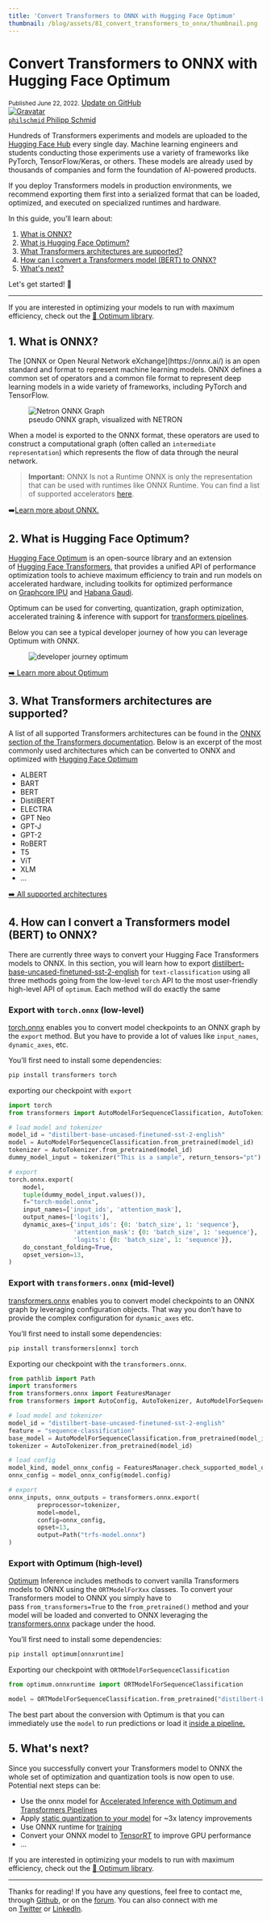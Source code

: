 ```yaml
---
title: 'Convert Transformers to ONNX with Hugging Face Optimum'
thumbnail: /blog/assets/81_convert_transformers_to_onnx/thumbnail.png
---
```

<h1>
   Convert Transformers to ONNX with Hugging Face Optimum
</h1>

<div class="blog-metadata">
    <small>Published June 22, 2022.</small>
    <a target="_blank" class="btn no-underline text-sm mb-5 font-sans" href="https://github.com/huggingface/blog/blob/main/convert-transformers-to-onnx.md">
        Update on GitHub
    </a>
</div>

<div class="author-card">
    <a href="/philschmid">
        <img class="avatar avatar-user" src="https://aeiljuispo.cloudimg.io/v7/https://s3.amazonaws.com/moonup/production/uploads/1613142338662-5ff5d596f244529b3ec0fb89.png?w=200&h=200&f=face" title="Gravatar">
        <div class="bfc">
            <code>philschmid</code>
            <span class="fullname">Philipp Schmid</span>
        </div>
    </a>
</div>

Hundreds of Transformers experiments and models are uploaded to the [Hugging Face Hub](https://huggingface.co/) every single day. Machine learning engineers and students conducting those experiments use a variety of frameworks like PyTorch, TensorFlow/Keras, or others. These models are already used by thousands of companies and form the foundation of AI-powered products.

If you deploy Transformers models in production environments, we recommend exporting them first into a serialized format that can be loaded, optimized, and executed on specialized runtimes and hardware.

In this guide, you'll learn about:
1. [What is ONNX?](#1-what-is-onnx)
2. [What is Hugging Face Optimum?](#2-what-is-hugging-face-optimum)
3. [What Transformers architectures are supported?](#3-what-transformers-architectures-are-supported)
4. [How can I convert a Transformers model (BERT) to ONNX?](#4-how-can-i-convert-a-transformers-model-bert-to-onnx)
5. [What's next?](#5-whats-next)

Let's get started! 🚀

---

If you are interested in optimizing your models to run with maximum efficiency, check out the [🤗 Optimum library](https://github.com/huggingface/optimum).
<html itemscope itemtype="https://schema.org/FAQPage">
  <div itemscope itemprop="mainEntity" itemtype="https://schema.org/Question">
    <a id="1-what-is-onnx"><h2 itemprop="name"> 1. What is ONNX?</h2></a>
    <div itemscope itemprop="acceptedAnswer" itemtype="https://schema.org/Answer">
      <div itemprop="text">
The [ONNX or Open Neural Network eXchange](https://onnx.ai/) is an open standard and format to represent machine learning models. ONNX defines a common set of operators and a common file format to represent deep learning models in a wide variety of frameworks, including PyTorch and TensorFlow. 
  
<figure class="image table text-center m-0 w-full">
    <img src="assets/81_convert_transformers_to_onnx/graph.png" alt="Netron ONNX Graph"/>
    <figcaption>pseudo ONNX graph, visualized with NETRON</figcaption>
</figure>

When a model is exported to the ONNX format, these operators are used to construct a computational graph (often called an `intermediate representation`) which represents the flow of data through the neural network.

> **Important:** ONNX Is not a Runtime ONNX is only the representation that can be used with runtimes like ONNX Runtime. You can find a list of supported accelerators [here](https://onnx.ai/supported-tools.html#deployModel).
> 

➡️[Learn more about ONNX.](https://onnx.ai/about.html)
</div>
    </div>
        </div>
<html itemscope itemtype="https://schema.org/FAQPage">
  <div itemscope itemprop="mainEntity" itemtype="https://schema.org/Question">
    <a id="2-what-is-hugging-face-optimum"><h2 itemprop="name"> 2. What is Hugging Face Optimum?</h2></a>
    <div itemscope itemprop="acceptedAnswer" itemtype="https://schema.org/Answer">
      <div itemprop="text">
            
[Hugging Face Optimum](https://github.com/huggingface/optimum) is an open-source library and an extension of [Hugging Face Transformers](https://github.com/huggingface/transformers), that provides a unified API of performance optimization tools to achieve maximum efficiency to train and run models on accelerated hardware, including toolkits for optimized performance on [Graphcore IPU](https://github.com/huggingface/optimum-graphcore) and [Habana Gaudi](https://github.com/huggingface/optimum-habana). 
 
Optimum can be used for converting, quantization, graph optimization, accelerated training & inference with support for [transformers pipelines](https://huggingface.co/docs/transformers/main/en/main_classes/pipelines#pipelines).

Below you can see a typical developer journey of how you can leverage Optimum with ONNX.

<figure class="image table text-center m-0 w-full">
    <img src="assets/81_convert_transformers_to_onnx/user-journey.png" alt="developer journey optimum"/>
</figure>

[➡️ Learn more about Optimum](https://huggingface.co/blog/hardware-partners-program)
</div>
    </div>
        </div>
<html itemscope itemtype="https://schema.org/FAQPage">
  <div itemscope itemprop="mainEntity" itemtype="https://schema.org/Question">
    <a id="3-what-transformers-architectures-are-supported"><h2 itemprop="name"> 3. What Transformers architectures are supported?</h2></a>
    <div itemscope itemprop="acceptedAnswer" itemtype="https://schema.org/Answer">
      <div itemprop="text">

A list of all supported Transformers architectures can be found in the [ONNX section of the Transformers documentation](https://huggingface.co/docs/transformers/serialization#onnx). Below is an excerpt of the most commonly used architectures which can be converted to ONNX and optimized with [Hugging Face Optimum](https://huggingface.co/docs/optimum/index) 

- ALBERT
- BART
- BERT
- DistilBERT
- ELECTRA
- GPT Neo
- GPT-J
- GPT-2
- RoBERT
- T5
- ViT
- XLM
- …

[➡️ All supported architectures](https://huggingface.co/docs/transformers/serialization#onnx)
</div>
    </div>
        </div>
        
<html itemscope itemtype="https://schema.org/FAQPage">
  <div itemscope itemprop="mainEntity" itemtype="https://schema.org/Question">
    <a id="4-how-can-i-convert-a-transformers-model-bert-to-onnx"><h2 itemprop="name">4. How can I convert a Transformers model (BERT) to ONNX?</h2></a>
    <div itemscope itemprop="acceptedAnswer" itemtype="https://schema.org/Answer">
      <div itemprop="text">
      
There are currently three ways to convert your Hugging Face Transformers models to ONNX. In this section, you will learn how to export [distilbert-base-uncased-finetuned-sst-2-english](https://huggingface.co/distilbert-base-uncased-finetuned-sst-2-english) for `text-classification` using all three methods going from the low-level `torch` API to the most user-friendly high-level API of `optimum`. Each method will do exactly the same

### Export with `torch.onnx` (low-level)

[torch.onnx](https://pytorch.org/docs/stable/onnx.html) enables you to convert model checkpoints to an ONNX graph by the `export` method. But you have to provide a lot of values like `input_names`, `dynamic_axes`, etc. 

You’ll first need to install some dependencies:

```python
pip install transformers torch
```

exporting our checkpoint with `export` 

```python
import torch
from transformers import AutoModelForSequenceClassification, AutoTokenizer

# load model and tokenizer
model_id = "distilbert-base-uncased-finetuned-sst-2-english"
model = AutoModelForSequenceClassification.from_pretrained(model_id)
tokenizer = AutoTokenizer.from_pretrained(model_id)
dummy_model_input = tokenizer("This is a sample", return_tensors="pt")

# export
torch.onnx.export(
    model, 
    tuple(dummy_model_input.values()),
    f="torch-model.onnx",  
    input_names=['input_ids', 'attention_mask'], 
    output_names=['logits'], 
    dynamic_axes={'input_ids': {0: 'batch_size', 1: 'sequence'}, 
                  'attention_mask': {0: 'batch_size', 1: 'sequence'}, 
                  'logits': {0: 'batch_size', 1: 'sequence'}}, 
    do_constant_folding=True, 
    opset_version=13, 
)
```

### Export with `transformers.onnx`  (mid-level)

[transformers.onnx](https://huggingface.co/docs/transformers/serialization#exporting-a-model-to-onnx) enables you to convert model checkpoints to an ONNX graph by leveraging configuration objects. That way you don’t have to provide the complex configuration for `dynamic_axes` etc.

You’ll first need to install some dependencies:

```python
pip install transformers[onnx] torch
```

Exporting our checkpoint with the `transformers.onnx`.

```python
from pathlib import Path
import transformers
from transformers.onnx import FeaturesManager
from transformers import AutoConfig, AutoTokenizer, AutoModelForSequenceClassification

# load model and tokenizer
model_id = "distilbert-base-uncased-finetuned-sst-2-english"
feature = "sequence-classification"
base_model = AutoModelForSequenceClassification.from_pretrained(model_id)
tokenizer = AutoTokenizer.from_pretrained(model_id)

# load config
model_kind, model_onnx_config = FeaturesManager.check_supported_model_or_raise(model, feature=feature)
onnx_config = model_onnx_config(model.config)

# export
onnx_inputs, onnx_outputs = transformers.onnx.export(
        preprocessor=tokenizer,
        model=model,
        config=onnx_config,
        opset=13,
        output=Path("trfs-model.onnx")
)
```

### Export with Optimum (high-level)

[Optimum](https://huggingface.co/docs/optimum/onnxruntime/modeling_ort#switching-from-transformers-to-optimum-inference) Inference includes methods to convert vanilla Transformers models to ONNX using the `ORTModelForXxx` classes. To convert your Transformers model to ONNX you simply have to pass `from_transformers=True` to the `from_pretrained()` method and your model will be loaded and converted to ONNX leveraging the [transformers.onnx](https://huggingface.co/docs/transformers/serialization#exporting-a-model-to-onnx) package under the hood.

You’ll first need to install some dependencies:

```python
pip install optimum[onnxruntime]
```

Exporting our checkpoint with `ORTModelForSequenceClassification`

```python
from optimum.onnxruntime import ORTModelForSequenceClassification

model = ORTModelForSequenceClassification.from_pretrained("distilbert-base-uncased-finetuned-sst-2-english",from_transformers=True)
```

The best part about the conversion with Optimum is that you can immediately use the `model` to run predictions or load it [inside a pipeline.](https://huggingface.co/docs/optimum/onnxruntime/modeling_ort#switching-from-transformers-to-optimum-inference)
</div>
    </div>
        </div>
        
## 5. What's next?

Since you successfully convert your Transformers model to ONNX the whole set of optimization and quantization tools is now open to use. Potential next steps can be:

- Use the onnx model for [Accelerated Inference with Optimum and Transformers Pipelines](https://huggingface.co/blog/optimum-inference)
- Apply [static quantization to your model](https://www.philschmid.de/static-quantization-optimum) for ~3x latency improvements
- Use ONNX runtime for [training](https://github.com/huggingface/optimum/tree/main/examples/onnxruntime/training)
- Convert your ONNX model to [TensorRT](https://docs.nvidia.com/deeplearning/tensorrt/api/python_api/) to improve GPU performance
- …

If you are interested in optimizing your models to run with maximum efficiency, check out the [🤗 Optimum library](https://github.com/huggingface/optimum).

---

Thanks for reading! If you have any questions, feel free to contact me, through [Github](https://github.com/huggingface/transformers), or on the [forum](https://discuss.huggingface.co/c/optimum/59). You can also connect with me on [Twitter](https://twitter.com/_philschmid) or [LinkedIn](https://www.linkedin.com/in/philipp-schmid-a6a2bb196/).
 </html>
